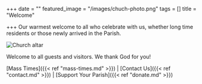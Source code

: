 +++
date = ""
featured_image = "/images/chuch-photo.png"
tags = []
title = "Welcome"

+++
Our warmest welcome to all who celebrate with us, whether long time residents or those newly arrived in the Parish.

![Church altar](/images/church-inside.jpg "Welcome to our church")

Welcome to all guests and visitors. We thank God for you!

[Mass Times]({{< ref "mass-times.md" >}})  |  [Contact Us]({{< ref "contact.md" >}})  |  [Support Your Parish]({{< ref "donate.md" >}})